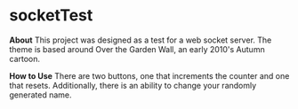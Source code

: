 # socketTest

**About**
This project was designed as a test for a web socket server. The theme is based around Over the Garden Wall, an early 2010's Autumn cartoon.

**How to Use**
There are two buttons, one that increments the counter and one that resets. Additionally, there is an ability to change your randomly generated name.
